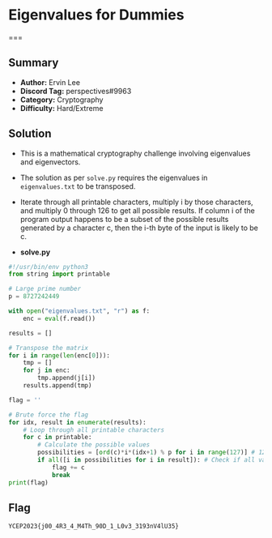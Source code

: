 # Eigenvalues for Dummies
===

## Summary
* **Author:** Ervin Lee
* **Discord Tag:** perspectives#9963
* **Category:** Cryptography
* **Difficulty:** Hard/Extreme

## Solution
- This is a mathematical cryptography challenge involving eigenvalues and eigenvectors.
- The solution as per `solve.py` requires the eigenvalues in `eigenvalues.txt` to be transposed.
- Iterate through all printable characters, multiply i by those characters, and multiply 0 through 126 to get all possible results. If column i of the program output happens to be a subset of the possible results generated by a character c, then the i-th byte of the input is likely to be c.

- **solve.py**
```python
#!/usr/bin/env python3
from string import printable

# Large prime number
p = 8727242449

with open("eigenvalues.txt", "r") as f:
    enc = eval(f.read())

results = []

# Transpose the matrix
for i in range(len(enc[0])):
    tmp = []
    for j in enc:
        tmp.append(j[i])
    results.append(tmp)

flag = ''

# Brute force the flag
for idx, result in enumerate(results):
    # Loop through all printable characters
    for c in printable:
        # Calculate the possible values
        possibilities = [ord(c)*i*(idx+1) % p for i in range(127)] # 127 is the max value of printable characters
        if all([i in possibilities for i in result]): # Check if all values are in the possible values
            flag += c
            break
print(flag)
```

## Flag
```
YCEP2023{j00_4R3_4_M4Th_90D_1_L0v3_3193nV4lU35}
```